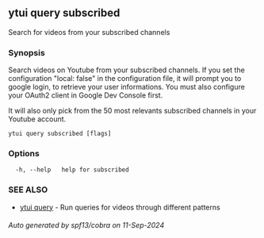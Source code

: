 ## ytui query subscribed

Search for videos from your subscribed channels

### Synopsis


Search videos on Youtube from your subscribed channels.
If you set the configuration "local: false" in the configuration file, it will prompt you to google login,
to retrieve your user informations. You must also configure your OAuth2 client in Google Dev Console first.

It will also only pick from the 50 most relevants subscribed channels in your Youtube account.

```
ytui query subscribed [flags]
```

### Options

```
  -h, --help   help for subscribed
```

### SEE ALSO

* [ytui query](ytui_query.md)	 - Run queries for videos through different patterns

###### Auto generated by spf13/cobra on 11-Sep-2024
